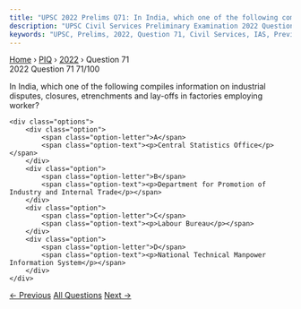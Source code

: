 ```yaml
---
title: "UPSC 2022 Prelims Q71: In India, which one of the following compiles information on..."
description: "UPSC Civil Services Preliminary Examination 2022 Question 71 with options and answer"
keywords: "UPSC, Prelims, 2022, Question 71, Civil Services, IAS, Previous Year Questions"
---
```


<nav class="breadcrumb">
    <a href="../../">Home</a>
    <span>›</span>
    <a href="../">PIQ</a>
    <span>›</span>
    <a href="./">2022</a>
    <span>›</span>
    <span>Question 71</span>
</nav>

<div class="question-header">
    <div class="question-meta">
        <span class="year-badge">2022</span>
        <span class="question-number">Question 71</span>
        <span class="progress">71/100</span>
    </div>
    <div class="progress-bar">
        <div class="progress-fill" style="width: 71.0%"></div>
    </div>
</div>

<div class="question-content">
    <div class="question-text">
        <p>In India, which one of the following compiles information on industrial<br />
disputes, closures, etrenchments and lay-offs in factories employing worker?</p>
    </div>
    
    <div class="options">
        <div class="option">
            <span class="option-letter">A</span>
            <span class="option-text"><p>Central Statistics Office</p></span>
        </div>
        <div class="option">
            <span class="option-letter">B</span>
            <span class="option-text"><p>Department for Promotion of Industry and Internal Trade</p></span>
        </div>
        <div class="option">
            <span class="option-letter">C</span>
            <span class="option-text"><p>Labour Bureau</p></span>
        </div>
        <div class="option">
            <span class="option-letter">D</span>
            <span class="option-text"><p>National Technical Manpower Information System</p></span>
        </div>
    </div>
</div>

<div class="question-nav">
    <a href="../q070-consider-the-following-pairs-reservoirs-states-1-g/" class="nav-btn prev">← Previous</a>
    <a href="../" class="nav-btn center">All Questions</a>
    <a href="../q072-in-india-what-is-the-role-of-the-coal-controllers/" class="nav-btn next">Next →</a>
</div>

